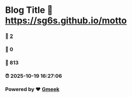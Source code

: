 # Blog Title :link: https://sg6s.github.io/motto 
### :page_facing_up: [2](https://sg6s.github.io/motto/tag.html) 
### :speech_balloon: 0 
### :hibiscus: 813 
### :alarm_clock: 2025-10-19 16:27:06 
### Powered by :heart: [Gmeek](https://github.com/Meekdai/Gmeek)
